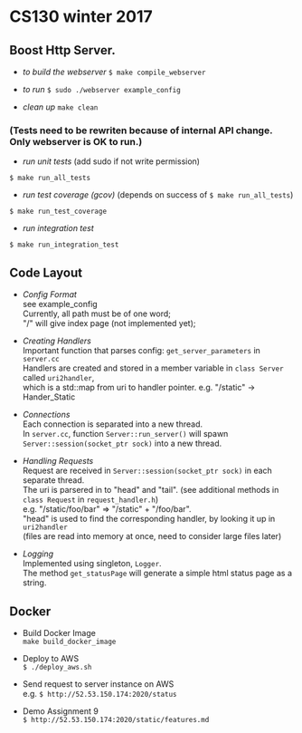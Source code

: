 # CS130 winter 2017

## Boost Http Server.
+ *to build the webserver*
`$ make compile_webserver`

+ *to run*
`$ sudo ./webserver example_config`

+ *clean up*
`make clean`

### (Tests need to be rewriten because of internal API change. Only webserver is OK to run.)

+ *run unit tests* (add sudo if not write permission)
```
$ make run_all_tests
```

+ *run test coverage (gcov)* (depends on success of `$ make run_all_tests`)
```
$ make run_test_coverage
```

+ *run integration test* 
```
$ make run_integration_test
```

## Code Layout

+ *Config Format* <br />
see example_config <br />
Currently, all path must be of one word; <br />
"/" will give index page (not implemented yet); <br />

+ *Creating Handlers* <br />
Important function that parses config: `get_server_parameters` in `server.cc` <br />
Handlers are created and stored in a member variable in `class Server` called `uri2handler`, <br />
which is a std::map from uri to handler pointer. e.g. "/static" -> Hander_Static <br />

+ *Connections* <br />
Each connection is separated into a new thread. <br />
In `server.cc`, function `Server::run_server()` will spawn `Server::session(socket_ptr sock)` into a new thread. <br />

+ *Handling Requests* <br />
Request are received in `Server::session(socket_ptr sock)` in each separate thread. <br />
The uri is parsered in to "head" and "tail". (see additional methods in `class Request` in `request_handler.h`)<br />
e.g. "/static/foo/bar" => "/static" + "/foo/bar". <br />
"head" is used to find the corresponding handler, by looking it up in `uri2handler` <br />
(files are read into memory at once, need to consider large files later) <br />

+ *Logging*  <br />
Implemented using singleton, `Logger`. <br />
The method `get_statusPage` will generate a simple html status page as a string. <br />


## Docker 

+ Build Docker Image <br />
`make build_docker_image`

+ Deploy to AWS <br />
`$ ./deploy_aws.sh`

+ Send request to server instance on AWS <br />
e.g. `$ http://52.53.150.174:2020/status`

+ Demo Assignment 9 <br />
`$ http://52.53.150.174:2020/static/features.md`